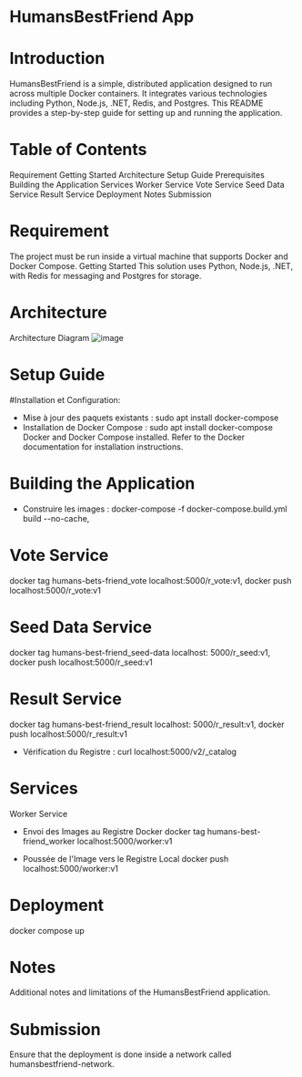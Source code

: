 

#                                                                          HumansBestFriend App

# Introduction
HumansBestFriend is a simple, distributed application designed to run across multiple Docker containers. It integrates various technologies including Python, Node.js, .NET, Redis, and Postgres. This README provides a step-by-step guide for setting up and running the application.

# Table of Contents
Requirement
Getting Started
Architecture
Setup Guide
Prerequisites
Building the Application
Services
Worker Service
Vote Service
Seed Data Service
Result Service
Deployment
Notes
Submission
# Requirement
The project must be run inside a virtual machine that supports Docker and Docker Compose.
Getting Started
This solution uses Python, Node.js, .NET, with Redis for messaging and Postgres for storage.

# Architecture
Architecture Diagram
![image](https://github.com/Karima-brb/Docker-Project/assets/115697807/9422a5f6-78a3-4499-8027-30717130776f)

# Setup Guide
#Installation et Configuration:
- Mise à jour des paquets existants : 
sudo apt install docker-compose
-  Installation de Docker Compose :
  sudo apt install docker-compose 
Docker and Docker Compose installed. Refer to the Docker documentation for installation instructions.

# Building the Application
- Construire les images :
docker-compose -f docker-compose.build.yml build --no-cache,


# Vote Service
docker tag humans-bets-friend_vote localhost:5000/r_vote:v1,
docker push localhost:5000/r_vote:v1


# Seed Data Service
docker tag humans-best-friend_seed-data localhost: 5000/r_seed:v1,
docker push localhost:5000/r_seed:v1


# Result Service
docker tag humans-best-friend_result localhost: 5000/r_result:v1,
docker push localhost:5000/r_result:v1

- Vérification du Registre :
curl localhost:5000/v2/_catalog 

# Services
Worker Service
- Envoi des Images au Registre Docker 
docker tag humans-best-friend_worker localhost:5000/worker:v1

- Poussée de l'Image vers le Registre Local 
docker push localhost:5000/worker:v1 

# Deployment
docker compose up
# Notes
Additional notes and limitations of the HumansBestFriend application.

# Submission
Ensure that the deployment is done inside a network called humansbestfriend-network.
